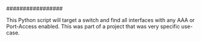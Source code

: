 #################


This Python script will target a switch and find all interfaces with any AAA or Port-Access enabled. This was part of a project that was very specific use-case. 